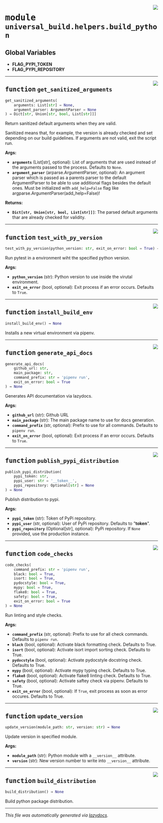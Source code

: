 
<a href="https://github.com/ml-tooling/universal-build/blob/main/src/universal_build/helpers/build_python.py#L0"><img align="right" style="float:right;" src="https://img.shields.io/badge/-source-cccccc?style=flat-square"></a>

# <kbd>module</kbd> `universal_build.helpers.build_python`




**Global Variables**
---------------
- **FLAG_PYPI_TOKEN**
- **FLAG_PYPI_REPOSITORY**

---

<a href="https://github.com/ml-tooling/universal-build/blob/main/src/universal_build/helpers/build_python.py#L13"><img align="right" style="float:right;" src="https://img.shields.io/badge/-source-cccccc?style=flat-square"></a>

## <kbd>function</kbd> `get_sanitized_arguments`

```python
get_sanitized_arguments(
    arguments: List[str] = None,
    argument_parser: ArgumentParser = None
) → Dict[str, Union[str, bool, List[str]]]
```

Return sanitized default arguments when they are valid. 

Sanitized means that, for example, the version is already checked and set depending on our build guidelines. If arguments are not valid, exit the script run. 



**Args:**
 
 - <b>`arguments`</b> (List[str], optional):  List of arguments that are used instead of the arguments passed to the process. Defaults to `None`. 
 - <b>`argument_parser`</b> (arparse.ArgumentParser, optional):  An argument parser which is passed as a parents parser to the default ArgumentParser to be able to use additional flags besides the default ones. Must be initialized with `add_help=False` flag like argparse.ArgumentParser(add_help=False)! 



**Returns:**
 
 - <b>`Dict[str, Union[str, bool, List[str]]]`</b>:  The parsed default arguments thar are already checked for validity. 


---

<a href="https://github.com/ml-tooling/universal-build/blob/main/src/universal_build/helpers/build_python.py#L49"><img align="right" style="float:right;" src="https://img.shields.io/badge/-source-cccccc?style=flat-square"></a>

## <kbd>function</kbd> `test_with_py_version`

```python
test_with_py_version(python_version: str, exit_on_error: bool = True) → None
```

Run pytest in a environment wiht the specified python version. 



**Args:**
 
 - <b>`python_version`</b> (str):  Python version to use inside the virutal environment. 
 - <b>`exit_on_error`</b> (bool, optional):  Exit process if an error occurs. Defaults to `True`. 


---

<a href="https://github.com/ml-tooling/universal-build/blob/main/src/universal_build/helpers/build_python.py#L74"><img align="right" style="float:right;" src="https://img.shields.io/badge/-source-cccccc?style=flat-square"></a>

## <kbd>function</kbd> `install_build_env`

```python
install_build_env() → None
```

Installs a new virtual environment via pipenv. 


---

<a href="https://github.com/ml-tooling/universal-build/blob/main/src/universal_build/helpers/build_python.py#L86"><img align="right" style="float:right;" src="https://img.shields.io/badge/-source-cccccc?style=flat-square"></a>

## <kbd>function</kbd> `generate_api_docs`

```python
generate_api_docs(
    github_url: str,
    main_package: str,
    command_prefix: str = 'pipenv run',
    exit_on_error: bool = True
) → None
```

Generates API documentation via lazydocs. 



**Args:**
 
 - <b>`github_url`</b> (str):  Github URL 
 - <b>`main_package`</b> (str):  The main package name to use for docs generation. 
 - <b>`command_prefix`</b> (str, optional):  Prefix to use for all commands. Defaults to `pipenv run`. 
 - <b>`exit_on_error`</b> (bool, optional):  Exit process if an error occurs. Defaults to `True`. 


---

<a href="https://github.com/ml-tooling/universal-build/blob/main/src/universal_build/helpers/build_python.py#L107"><img align="right" style="float:right;" src="https://img.shields.io/badge/-source-cccccc?style=flat-square"></a>

## <kbd>function</kbd> `publish_pypi_distribution`

```python
publish_pypi_distribution(
    pypi_token: str,
    pypi_user: str = '__token__',
    pypi_repository: Optional[str] = None
) → None
```

Publish distribution to pypi. 



**Args:**
 
 - <b>`pypi_token`</b> (str):  Token of PyPi repository. 
 - <b>`pypi_user`</b> (str, optional):  User of PyPi repository. Defaults to "__token__". 
 - <b>`pypi_repository`</b> (Optional[str], optional):  PyPi repository. If `None` provided, use the production instance. 


---

<a href="https://github.com/ml-tooling/universal-build/blob/main/src/universal_build/helpers/build_python.py#L132"><img align="right" style="float:right;" src="https://img.shields.io/badge/-source-cccccc?style=flat-square"></a>

## <kbd>function</kbd> `code_checks`

```python
code_checks(
    command_prefix: str = 'pipenv run',
    black: bool = True,
    isort: bool = True,
    pydocstyle: bool = True,
    mypy: bool = True,
    flake8: bool = True,
    safety: bool = True,
    exit_on_error: bool = True
) → None
```

Run linting and style checks. 



**Args:**
 
 - <b>`command_prefix`</b> (str, optional):  Prefix to use for all check commands. Defaults to `pipenv run`. 
 - <b>`black`</b> (bool, optional):  Activate black formatting check. Defaults to True. 
 - <b>`isort`</b> (bool, optional):  Activate isort import sorting check. Defaults to True. 
 - <b>`pydocstyle`</b> (bool, optional):  Activate pydocstyle docstring check. Defaults to True. 
 - <b>`mypy`</b> (bool, optional):  Activate mypy typing check. Defaults to True. 
 - <b>`flake8`</b> (bool, optional):  Activate flake8 linting check. Defaults to True. 
 - <b>`safety`</b> (bool, optional):  Activate saftey check via pipenv. Defaults to True. 
 - <b>`exit_on_error`</b> (bool, optional):  If `True`, exit process as soon as error occures. Defaults to True. 


---

<a href="https://github.com/ml-tooling/universal-build/blob/main/src/universal_build/helpers/build_python.py#L194"><img align="right" style="float:right;" src="https://img.shields.io/badge/-source-cccccc?style=flat-square"></a>

## <kbd>function</kbd> `update_version`

```python
update_version(module_path: str, version: str) → None
```

Update version in specified module. 



**Args:**
 
 - <b>`module_path`</b> (str):  Python module with a `__version__` attribute. 
 - <b>`version`</b> (str):  New version number to write into `__version__` attribute. 


---

<a href="https://github.com/ml-tooling/universal-build/blob/main/src/universal_build/helpers/build_python.py#L212"><img align="right" style="float:right;" src="https://img.shields.io/badge/-source-cccccc?style=flat-square"></a>

## <kbd>function</kbd> `build_distribution`

```python
build_distribution() → None
```

Build python package distribution. 




---

_This file was automatically generated via [lazydocs](https://github.com/ml-tooling/lazydocs)._
